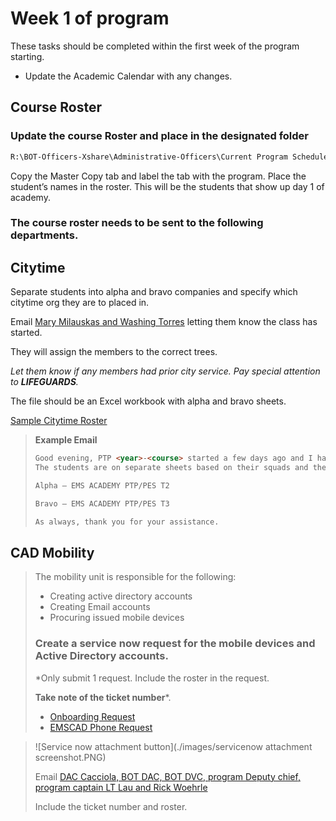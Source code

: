 # Week 1 of program



These tasks should be completed within the first week of the program starting.

* Update the Academic Calendar with any changes.

## Course Roster
  
### Update the course Roster and place in the designated folder
```markdown 
R:\BOT-Officers-Xshare\Administrative-Officers\Current Program Schedules\Course Rosters
```
Copy the Master Copy tab and label the tab with the program. Place the student’s names in the roster. This will be the students that show up day 1 of academy.
 
 
### The course roster needs to be sent to the following departments.
## **Citytime**

Separate students into alpha and bravo companies and specify which citytime org they are to placed in.
 
 Email [Mary Milauskas and Washing Torres](mailto:mary.milauskas@fdny.nyc.gov?cc=washington.torres@fdny.nyc.gov) letting them know the class has started.

They will assign the members to the correct trees.

_Let them know if any members had prior city service. Pay special attention to **LIFEGUARDS**._
 
 The file should be an Excel workbook with alpha and bravo sheets.
 
[Sample Citytime Roster](https://nyco365-my.sharepoint.com/:x:/g/personal/jason_sutherland_fdny_nyc_gov/ERmSs1UiO7NIkMhiqZySSAABQnTGSqCqthK9BWJGm6rEbA?e=d8RWxm)

[//]: # ([Sample Citytime Roster]&#40;ptp-playbook/Writerside/resources/PTP-Sample-Citytime-Roster.xls&#41;)
> **Example Email**
> ```markdown
>Good evening, PTP <year>-<course> started a few days ago and I have attached the roster.
>The students are on separate sheets based on their squads and the squads should be assigned to the trees listed below.
> 
>Alpha – EMS ACADEMY PTP/PES T2
>
>Bravo – EMS ACADEMY PTP/PES T3
> 
>As always, thank you for your assistance.
> ```
>



## **CAD Mobility**
> The mobility unit is responsible for the following:
> * Creating active directory accounts
> * Creating Email accounts
> * Procuring issued mobile devices
> 
> ### Create a service now request for the mobile devices and Active Directory accounts. 
> 
> *Only submit 1 request. Include the roster in the request. 
> 
> __Take note of the ticket number__*.
> * [Onboarding Request](https://fdnycprod.service-now.com/sp?id=sc_category&sys_id=6e9b3115db3d08508578e536ca96193d&catalog_id=e0d08b13c3330100c8b837659bba8fb4)
> * [EMSCAD Phone Request](https://fdnycprod.service-now.com/sp?id=sc_cat_item&sys_id=c7f4291fdb3e98102c1c6f13ca9619cf&sysparm_category=1d7af1d1db3d08508578e536ca961906)
> 
> 

[//]: # (> ![Service now attachment button]&#40;servicenow attachment screenshot.PNG&#41;)
> ![Service now attachment button](./images/servicenow attachment screenshot.PNG)
> 
> Email [DAC Cacciola, BOT DAC, BOT DVC, program Deputy chief, program captain LT Lau and Rick Woehrle](mailto:richard.woehrle@fdny.nyc.gov,grace.cacciola@fdny.nyc.gov,tonya.boyd@fdny.nyc.gov,john.eyzaguirre@fdny.nyc.gov,kahlia.graham@fdny.nyc.gov,david.cira@fdny.nyc.gov,terence.lau@fdny.nyc.gov)
> 
> Include the ticket number and roster.
